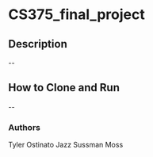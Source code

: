 # CS375_final_project

## Description
--

## How to Clone and Run
--

### Authors
Tyler Ostinato
Jazz Sussman Moss